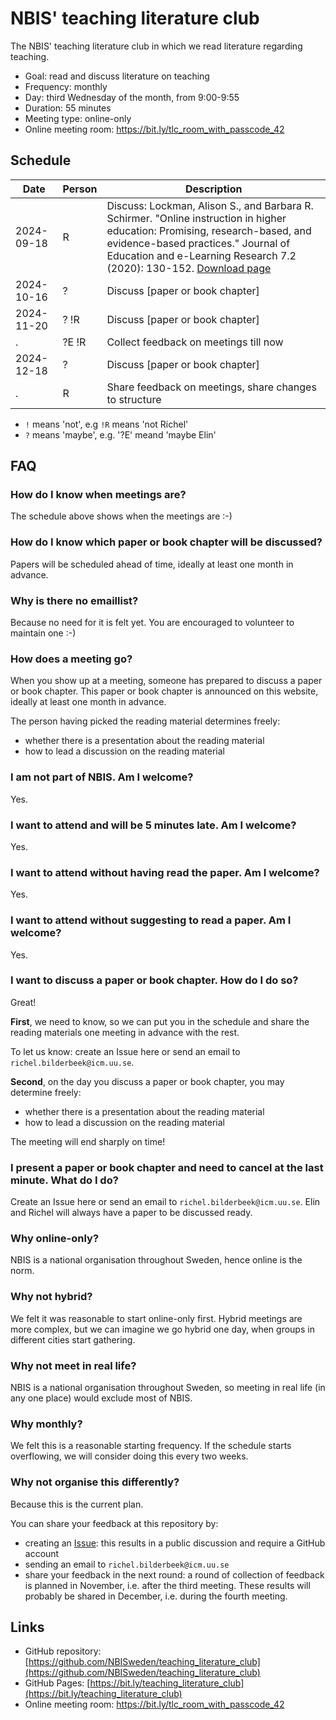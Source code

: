 # NBIS' teaching literature club

The NBIS' teaching literature club
in which we read literature regarding teaching.

- Goal: read and discuss literature on teaching
- Frequency: monthly
- Day: third Wednesday of the month, from 9:00-9:55
- Duration: 55 minutes
- Meeting type: online-only
- Online meeting room: <https://bit.ly/tlc_room_with_passcode_42>

## Schedule

Date      |Person|Description
----------|------|----------------------------------------------------
2024-09-18|R     |Discuss: Lockman, Alison S., and Barbara R. Schirmer. "Online instruction in higher education: Promising, research-based, and evidence-based practices." Journal of Education and e-Learning Research 7.2 (2020): 130-152. [Download page](https://eric.ed.gov/?id=EJ1258655)
2024-10-16|?     |Discuss [paper or book chapter]
2024-11-20|?  !R |Discuss [paper or book chapter]
.         |?E !R |Collect feedback on meetings till now
2024-12-18|?     |Discuss [paper or book chapter]
.         |R     |Share feedback on meetings, share changes to structure

- `!` means 'not', e.g `!R` means 'not Richel'
- `?` means 'maybe', e.g. '?E' meand 'maybe Elin'

## FAQ

### How do I know when meetings are?

The schedule above shows when the meetings are :-)

### How do I know which paper or book chapter will be discussed?

Papers will be scheduled ahead of time, 
ideally at least one month in advance.

### Why is there no emaillist?

Because no need for it is felt yet.
You are encouraged to volunteer to maintain one :-)

### How does a meeting go?

When you show up at a meeting,
someone has prepared to discuss a paper or book chapter.
This paper or book chapter is announced on this website,
ideally at least one month in advance.

The person having picked the reading material determines freely:

- whether there is a presentation about the reading material 
- how to lead a discussion on the reading material

### I am not part of NBIS. Am I welcome?

Yes.

### I want to attend and will be 5 minutes late. Am I welcome?

Yes.

### I want to attend without having read the paper. Am I welcome?

Yes.

### I want to attend without suggesting to read a paper. Am I welcome?

Yes.

### I want to discuss a paper or book chapter. How do I do so?

Great!

**First**, we need to know, so we can put you in the schedule and share
the reading materials one meeting in advance with the rest.

To let us know: create an Issue here or send an email to `richel.bilderbeek@icm.uu.se`.

**Second**, on the day you discuss a paper or book chapter,
you may determine freely:

- whether there is a presentation about the reading material 
- how to lead a discussion on the reading material

The meeting will end sharply on time!

### I present a paper or book chapter and need to cancel at the last minute. What do I do?

Create an Issue here or send an email to `richel.bilderbeek@icm.uu.se`.
Elin and Richel will always have a paper to be discussed ready.

### Why online-only?

NBIS is a national organisation throughout Sweden, 
hence online is the norm.

### Why not hybrid?

We felt it was reasonable to start online-only first.
Hybrid meetings are more complex, 
but we can imagine we go hybrid one day,
when groups in different cities start gathering.

### Why not meet in real life?

NBIS is a national organisation throughout Sweden,
so meeting in real life (in any one place) would exclude most of NBIS.

### Why monthly?

We felt this is a reasonable starting frequency. 
If the schedule starts overflowing, 
we will consider doing this every two weeks.

### Why not organise this differently?

Because this is the current plan. 

You can share your feedback at this repository by:
 
- creating an [Issue](https://github.com/NBISweden/teaching_literature_club/issues):
  this results in a public discussion and require a GitHub account
- sending an email to `richel.bilderbeek@icm.uu.se`
- share your feedback in the next round:
  a round of collection of feedback is planned in November,
  i.e. after the third meeting. 
  These results will probably be shared in December, 
  i.e. during the fourth meeting.

## Links

- GitHub repository: [https://github.com/NBISweden/teaching_literature_club](https://github.com/NBISweden/teaching_literature_club)
- GitHub Pages: [https://bit.ly/teaching_literature_club](https://bit.ly/teaching_literature_club)
- Online meeting room: <https://bit.ly/tlc_room_with_passcode_42>

